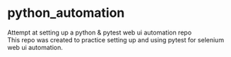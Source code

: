 # python_automation
Attempt at setting up a python &amp; pytest web ui automation repo </br>
This repo was created to practice setting up and using pytest for selenium web ui automation. 

